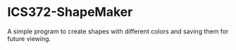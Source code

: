 # ICS372-ShapeMaker
A simple program to create shapes with different colors and saving them for future viewing.
